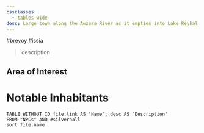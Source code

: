 ```yaml
---
cssclasses:
  - tables-wide
desc: Large town along the Awzera River as it empties into Lake Reykal
---
```

#brevoy #issia 

>description

## Area of Interest


# Notable Inhabitants
```dataview
TABLE WITHOUT ID file.link AS "Name", desc AS "Description"
FROM "NPCs" AND #silverhall
sort file.name
```